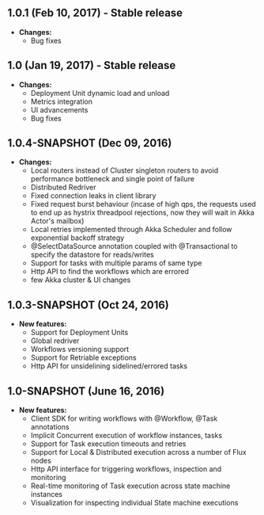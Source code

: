 ## 1.0.1 (Feb 10, 2017) - Stable release
- **Changes:**
  - Bug fixes

## 1.0 (Jan 19, 2017) - Stable release
- **Changes:**
  - Deployment Unit dynamic load and unload
  - Metrics integration
  - UI advancements
  - Bug fixes
  
## 1.0.4-SNAPSHOT (Dec 09, 2016)
- **Changes:**
  - Local routers instead of Cluster singleton routers to avoid performance bottleneck and single point of failure 
  - Distributed Redriver
  - Fixed connection leaks in client library
  - Fixed request burst behaviour (incase of high qps, the requests used to end up as hystrix threadpool rejections, now they will wait in Akka Actor's mailbox)
  - Local retries implemented through Akka Scheduler and follow exponential backoff strategy
  - @SelectDataSource annotation coupled with @Transactional to specify the datastore for reads/writes
  - Support for tasks with multiple params of same type
  - Http API to find the workflows which are errored
  - few Akka cluster & UI changes

## 1.0.3-SNAPSHOT (Oct 24, 2016)
- **New features:**
  - Support for Deployment Units
  - Global redriver
  - Workflows versioning support
  - Support for Retriable exceptions
  - Http API for unsidelining sidelined/errored tasks

## 1.0-SNAPSHOT (June 16, 2016)
- **New features:**
  - Client SDK for writing workflows with @Workflow, @Task annotations
  - Implicit Concurrent execution of workflow instances, tasks
  - Support for Task execution timeouts and retries
  - Support for Local & Distributed execution across a number of Flux nodes
  - Http API interface for triggering workflows, inspection and monitoring
  - Real-time monitoring of Task execution across state machine instances
  - Visualization for inspecting individual State machine executions
  
